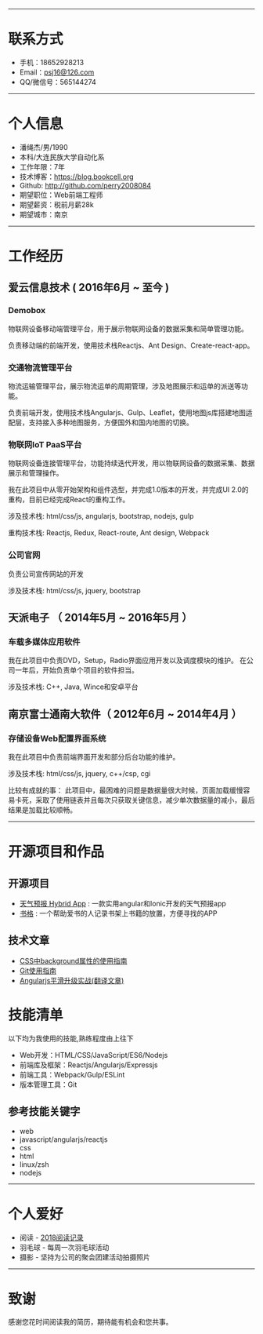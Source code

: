 
---

# 联系方式

- 手机：18652928213
- Email：psj16@126.com
- QQ/微信号：565144274

---

# 个人信息

 - 潘绳杰/男/1990
 - 本科/大连民族大学自动化系
 - 工作年限：7年
 - 技术博客：https://blog.bookcell.org
 - Github: http://github.com/perry2008084
 - 期望职位：Web前端工程师
 - 期望薪资：税前月薪28k
 - 期望城市：南京

---

# 工作经历

## 爱云信息技术 ( 2016年6月 ~ 至今 )

### Demobox

物联网设备移动端管理平台，用于展示物联网设备的数据采集和简单管理功能。

负责移动端的前端开发，使用技术栈Reactjs、Ant Design、Create-react-app。

### 交通物流管理平台

物流运输管理平台，展示物流运单的周期管理，涉及地图展示和运单的派送等功能。

负责前端开发，使用技术栈Angularjs、Gulp、Leaflet，使用地图js库搭建地图适配层，支持接入多种地图服务，方便国外和国内地图的切换。

### 物联网IoT PaaS平台

物联网设备连接管理平台，功能持续迭代开发，用以物联网设备的数据采集、数据展示和管理操作。

我在此项目中从零开始架构和组件选型，并完成1.0版本的开发，并完成UI 2.0的重构，目前已经完成React的重构工作。

涉及技术栈: html/css/js, angularjs, bootstrap, nodejs, gulp

重构技术栈: Reactjs, Redux, React-route, Ant design, Webpack

### 公司官网

负责公司宣传网站的开发

涉及技术栈: html/css/js, jquery, bootstrap

## 天派电子 （ 2014年5月 ~ 2016年5月 ）

### 车载多媒体应用软件

我在此项目中负责DVD，Setup，Radio界面应用开发以及调度模块的维护。
在公司一年后，开始负责单个项目的软件担当。

涉及技术栈: C++, Java, Wince和安卓平台

## 南京富士通南大软件（ 2012年6月 ~ 2014年4月 ）

### 存储设备Web配置界面系统

我在此项目中负责前端界面开发和部分后台功能的维护。

涉及技术栈: html/css/js, jquery, c++/csp, cgi

比较有成就的事：
此项目中，最困难的问题是数据量很大时候，页面加载缓慢容易卡死，采取了使用链表并且每次只获取关键信息，减少单次数据量的减小，最后结果是加载比较顺畅。

---

# 开源项目和作品

## 开源项目

 - [天气预报 Hybrid App](https://github.com/perry2008084/bookcellweather) : 一款实用angular和Ionic开发的天气预报app
 - [书格](https://github.com/perry2008084/AndroidProject/tree/master/BookCell) : 一个帮助爱书的人记录书架上书籍的放置，方便寻找的APP

## 技术文章

- [CSS中background属性的使用指南](https://blog.bookcell.org/2018/04/22/css-background-guide/)
- [Git使用指南](https://blog.bookcell.org/2018/07/26/git-quick-bookup-notes/)
- [Angularjs平滑升级实战(翻译文章)](https://blog.bookcell.org/2018/02/19/directly-upgrading-from-angularjs-to-angular-without-preparing-the-exiting-code-base/)

# 技能清单

以下均为我使用的技能,熟练程度由上往下

- Web开发：HTML/CSS/JavaScript/ES6/Nodejs
- 前端库及框架：Reactjs/Angularjs/Expressjs
- 前端工具：Webpack/Gulp/ESLint
- 版本管理工具：Git

## 参考技能关键字

- web
- javascript/angularjs/reactjs
- css
- html
- linux/zsh
- nodejs

---

# 个人爱好

* 阅读 - [2018阅读记录](https://blog.bookcell.org/2018/12/31/reading-history-2018/)
* 羽毛球 - 每周一次羽毛球活动
* 摄影 - 坚持为公司的聚会团建活动拍摄照片

---

# 致谢
感谢您花时间阅读我的简历，期待能有机会和您共事。
